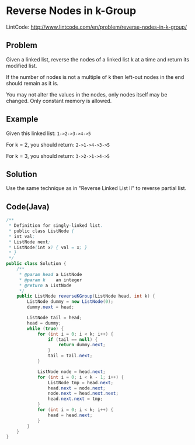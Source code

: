 # Reverse Nodes in k-Group

LintCode: http://www.lintcode.com/en/problem/reverse-nodes-in-k-group/

## Problem

Given a linked list, reverse the nodes of a linked list k at a time and return its modified list.

If the number of nodes is not a multiple of k then left-out nodes in the end should remain as it is.

You may not alter the values in the nodes, only nodes itself may be changed.
Only constant memory is allowed.

## Example

Given this linked list: `1->2->3->4->5`

For k = 2, you should return: `2->1->4->3->5`

For k = 3, you should return: `3->2->1->4->5`

## Solution

Use the same technique as in "Reverse Linked List II" to reverse partial list.

## Code(Java)

```java
/**
 * Definition for singly-linked list.
 * public class ListNode {
 * int val;
 * ListNode next;
 * ListNode(int x) { val = x; }
 * }
 */
public class Solution {
    /**
     * @param head a ListNode
     * @param k    an integer
     * @return a ListNode
     */
    public ListNode reverseKGroup(ListNode head, int k) {
        ListNode dummy = new ListNode(0);
        dummy.next = head;

        ListNode tail = head;
        head = dummy;
        while (true) {
            for (int i = 0; i < k; i++) {
                if (tail == null) {
                    return dummy.next;
                }
                tail = tail.next;
            }

            ListNode node = head.next;
            for (int i = 0; i < k - 1; i++) {
                ListNode tmp = head.next;
                head.next = node.next;
                node.next = head.next.next;
                head.next.next = tmp;
            }
            for (int i = 0; i < k; i++) {
                head = head.next;
            }
        }
    }
}
```
